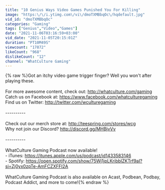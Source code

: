 ```yaml
---
title: "10 Genius Ways Video Games Punished You For Killing"
image: "https:\/\/i.ytimg.com\/vi\/dmoTXMBbqOc\/hqdefault.jpg"
vid_id: "dmoTXMBbqOc"
categories: "Gaming"
tags: ["Genius","Video","Games"]
date: "2021-11-06T03:16:59+03:00"
vid_date: "2021-11-05T20:15:01Z"
duration: "PT10M49S"
viewcount: "17872"
likeCount: "968"
dislikeCount: "12"
channel: "WhatCulture Gaming"
---
```

{% raw %}Got an itchy video game trigger finger? Well you won't after playing these.<br /><br />For more awesome content, check out: <a rel="nofollow" target="blank" href="http://whatculture.com/gaming">http://whatculture.com/gaming</a> <br />Catch us on Facebook at: <a rel="nofollow" target="blank" href="https://www.facebook.com/whatculturegaming">https://www.facebook.com/whatculturegaming</a> <br />Find us on Twitter: <a rel="nofollow" target="blank" href="http://twitter.com/wculturegaming">http://twitter.com/wculturegaming</a> <br /><br />---------- <br /><br />Check out our merch store at: <a rel="nofollow" target="blank" href="http://teespring.com/stores/wcg">http://teespring.com/stores/wcg</a> <br />Why not join our Discord? <a rel="nofollow" target="blank" href="http://discord.gg/MHBjvVv">http://discord.gg/MHBjvVv</a> <br /><br />---------- <br /><br />WhatCulture Gaming Podcast now available! <br />- iTunes: <a rel="nofollow" target="blank" href="https://itunes.apple.com/us/podcast/id1433583146">https://itunes.apple.com/us/podcast/id1433583146</a> <br />- Spotify: <a rel="nofollow" target="blank" href="https://open.spotify.com/show/75Wj1jpLKribbIZKTrf9aI?si=Zj0yx0zpTe-AmFCZXFFI2A">https://open.spotify.com/show/75Wj1jpLKribbIZKTrf9aI?si=Zj0yx0zpTe-AmFCZXFFI2A</a> <br /><br />WhatCulture Gaming Podcast is also available on Acast, Podbean, Podbay, Podcast Addict, and more to come!{% endraw %}

